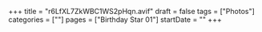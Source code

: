 +++
title = "r6LfXL7ZkWBC1WS2pHqn.avif"
draft = false
tags = ["Photos"]
categories = [""]
pages = ["Birthday Star 01"]
startDate = ""
+++
